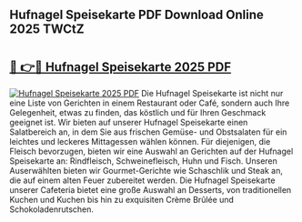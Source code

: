 ## Hufnagel Speisekarte PDF Download Online 2025 TWCtZ

# <h2><a href="http://gc7dzb.nevu.top/?p=Hufnagel+Speisekarte">🔗 👉🔴 Hufnagel Speisekarte 2025 PDF</a></h2>

[![Hufnagel Speisekarte 2025 PDF](https://i.imgur.com/dBaPXMq.png)](http://gc7dzb.nevu.top/?p=Hufnagel+Speisekarte)
Die Hufnagel Speisekarte ist nicht nur eine Liste von Gerichten in einem Restaurant oder Café, sondern auch Ihre Gelegenheit, etwas zu finden, das köstlich und für Ihren Geschmack geeignet ist. Wir bieten auf unserer Hufnagel Speisekarte einen Salatbereich an, in dem Sie aus frischen Gemüse- und Obstsalaten für ein leichtes und leckeres Mittagessen wählen können. Für diejenigen, die Fleisch bevorzugen, bieten wir eine Auswahl an Gerichten auf der Hufnagel Speisekarte an: Rindfleisch, Schweinefleisch, Huhn und Fisch. Unseren Auserwählten bieten wir Gourmet-Gerichte wie Schaschlik und Steak an, die auf einem alten Feuer zubereitet werden. Die Hufnagel Speisekarte unserer Cafeteria bietet eine große Auswahl an Desserts, von traditionellen Kuchen und Kuchen bis hin zu exquisiten Crème Brûlée und Schokoladenrutschen.

